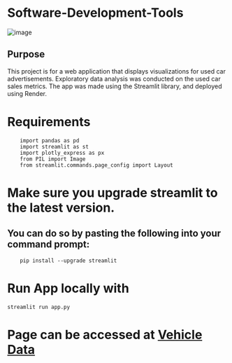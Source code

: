 # Software-Development-Tools

![image](https://user-images.githubusercontent.com/115895428/216785535-69739c61-d4c3-4ce7-ac98-36a610d9e62e.png)

## Purpose

This project is for a web application that displays visualizations for used car advertisements. Exploratory data analysis was conducted on the used car sales metrics.
The app was made using the Streamlit library, and deployed using Render. 





# Requirements

        import pandas as pd
        import streamlit as st
        import plotly_express as px
        from PIL import Image
        from streamlit.commands.page_config import Layout 


# Make sure you upgrade streamlit to the latest version.
##  You can do so by pasting the following into your command prompt:

        pip install --upgrade streamlit


# Run App locally with 

    streamlit run app.py


# Page can be accessed at [Vehicle Data](https://us-vehicles-sales.onrender.com)


